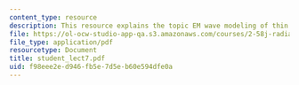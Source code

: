 ```yaml
---
content_type: resource
description: This resource explains the topic EM wave modeling of thin films.
file: https://ol-ocw-studio-app-qa.s3.amazonaws.com/courses/2-58j-radiative-transfer-spring-2006/f98eee2ed946fb5e7d5eb60e594dfe0a_student_lect7.pdf
file_type: application/pdf
resourcetype: Document
title: student_lect7.pdf
uid: f98eee2e-d946-fb5e-7d5e-b60e594dfe0a
---
```

